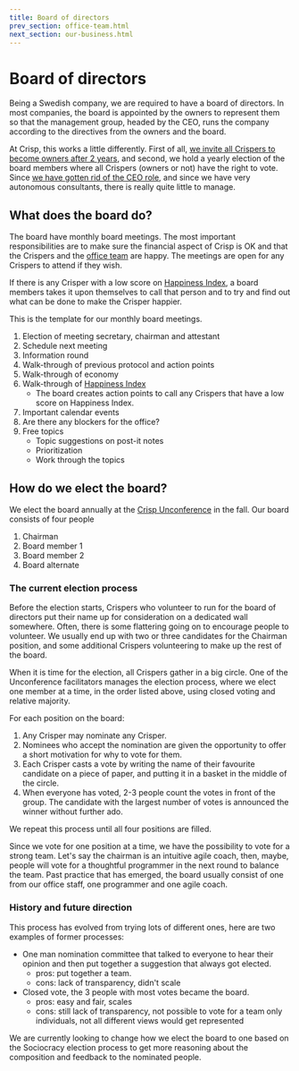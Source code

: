 ```yaml
---
title: Board of directors
prev_section: office-team.html
next_section: our-business.html
---
```


Board of directors
==================

Being a Swedish company, we are required to have a board of directors. In most companies, the board is appointed by the owners to represent them so that the management group, headed by the CEO, runs the company according to the directives from the owners and the board.

At Crisp, this works a little differently. First of all, [we invite all Crispers to become owners after 2 years](ownership-model.html), and second, we hold a yearly election of the board members where all Crispers (owners or not) have the right to vote. Since [we have gotten rid of the CEO role](decisions.html), and since we have very autonomous consultants, there is really quite little to manage.

What does the board do?
-----------------------

The board have monthly board meetings. The most important responsibilities are to make sure the financial aspect of Crisp is OK and that the Crispers and the [office team](office-team.html) are happy. The meetings are open for any Crispers to attend if they wish.

If there is any Crisper with a low score on [Happiness Index](happiness-index.html), a board members takes it upon themselves to call that person and to try and find out what can be done to make the Crisper happier.

This is the template for our monthly board meetings.

1.  Election of meeting secretary, chairman and attestant
2.  Schedule next meeting
3.  Information round
4.  Walk-through of previous protocol and action points
5.  Walk-through of economy
6.  Walk-through of [Happiness Index](happiness-index.html)
    -   The board creates action points to call any Crispers that have a low score on Happiness Index.
7.  Important calendar events
8.  Are there any blockers for the office?
9.  Free topics
    -   Topic suggestions on post-it notes
    -   Prioritization
    -   Work through the topics

How do we elect the board?
--------------------------

We elect the board annually at the [Crisp Unconference](unconference.html) in the fall. Our board consists of four people

1.  Chairman
2.  Board member 1
3.  Board member 2
4.  Board alternate

### The current election process

Before the election starts, Crispers who volunteer to run for the board of directors put their name up for consideration on a dedicated wall somewhere. Often, there is some flattering going on to encourage people to volunteer. We usually end up with two or three candidates for the Chairman position, and some additional Crispers volunteering to make up the rest of the board.

When it is time for the election, all Crispers gather in a big circle. One of the Unconference facilitators manages the election process, where we elect one member at a time, in the order listed above, using closed voting and relative majority.

For each position on the board:

1.  Any Crisper may nominate any Crisper.
2.  Nominees who accept the nomination are given the opportunity to offer a short motivation for why to vote for them.
3.  Each Crisper casts a vote by writing the name of their favourite candidate on a piece of paper, and putting it in a basket in the middle of the circle.
4.  When everyone has voted, 2-3 people count the votes in front of the group. The candidate with the largest number of votes is announced the winner without further ado.

We repeat this process until all four positions are filled.

Since we vote for one position at a time, we have the possibility to vote for a strong team. Let's say the chairman is an intuitive agile coach, then, maybe, people will vote for a thoughtful programmer in the next round to balance the team.
Past practice that has emerged, the board usually consist of one from our office staff, one programmer and one agile coach.

### History and future direction

This process has evolved from trying lots of different ones, here are two examples of former processes:

-   One man nomination committee that talked to everyone to hear their opinion and then put together a suggestion that always got elected.
    -   pros: put together a team.
    -   cons: lack of transparency, didn't scale
-   Closed vote, the 3 people with most votes became the board.
    -   pros: easy and fair, scales
    -   cons: still lack of transparency, not possible to vote for a team only individuals, not all different views would get represented

We are currently looking to change how we elect the board to one based on the Sociocracy election process to get more reasoning about the composition and feedback to the nominated people.
